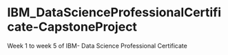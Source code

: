 # IBM_DataScienceProfessionalCertificate-CapstoneProject
Week 1 to week 5 of IBM- Data Science Professional Certificate
